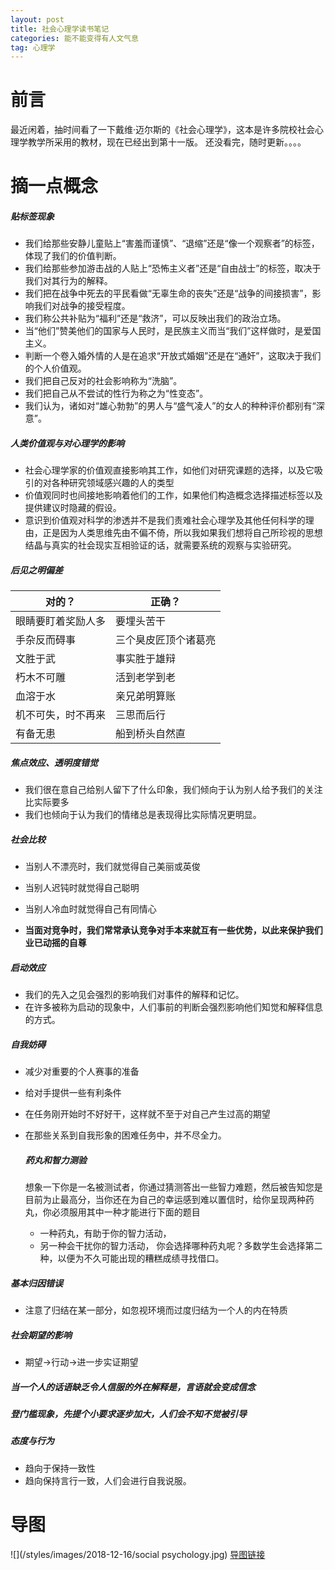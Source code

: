 ```yaml
---
layout: post
title: 社会心理学读书笔记
categories: 能不能变得有人文气息
tag: 心理学
---
```


# 前言
最近闲着，抽时间看了一下戴维·迈尔斯的《社会心理学》，这本是许多院校社会心理学教学所采用的教材，现在已经出到第十一版。
还没看完，随时更新。。。。

# 摘一点概念

##### 贴标签现象
- 我们给那些安静儿童贴上“害羞而谨慎”、“退缩”还是“像一个观察者”的标签，体现了我们的价值判断。
- 我们给那些参加游击战的人贴上“恐怖主义者”还是“自由战士”的标签，取决于我们对其行为的解释。
- 我们把在战争中死去的平民看做“无辜生命的丧失”还是“战争的间接损害”，影响我们对战争的接受程度。
- 我们称公共补贴为“福利”还是“救济”，可以反映出我们的政治立场。
- 当“他们”赞美他们的国家与人民时，是民族主义而当“我们”这样做时，是爱国主义。
- 判断一个卷入婚外情的人是在追求“开放式婚姻”还是在“通奸”，这取决于我们的个人价值观。
- 我们把自己反对的社会影响称为“洗脑”。
- 我们把自己从不尝试的性行为称之为“性变态”。
- 我们认为，诸如对“雄心勃勃”的男人与“盛气凌人”的女人的种种评价都别有“深意”。 

##### 人类价值观与对心理学的影响
- 社会心理学家的价值观直接影响其工作，如他们对研究课题的选择，以及它吸引的对各种研究领域感兴趣的人的类型
- 价值观同时也间接地影响着他们的工作，如果他们构造概念选择描述标签以及提供建议时隐藏的假设。
- 意识到价值观对科学的渗透并不是我们责难社会心理学及其他任何科学的理由，正是因为人类思维先由不偏不倚，所以我如果我们想将自己所珍视的思想结晶与真实的社会现实互相验证的话，就需要系统的观察与实验研究。

##### 后见之明偏差
|   对的？| 正确？  |
| ------------ | ------------ |
|眼睛要盯着奖励人多| 要埋头苦干|
| 手杂反而碍事| 三个臭皮匠顶个诸葛亮|
| 文胜于武| 事实胜于雄辩|
| 朽木不可雕| 活到老学到老|
| 血溶于水| 亲兄弟明算账|
| 机不可失，时不再来| 三思而后行|
| 有备无患| 船到桥头自然直|

##### 焦点效应、透明度错觉

- 我们很在意自己给别人留下了什么印象，我们倾向于认为别人给予我们的关注比实际要多
- 我们也倾向于认为我们的情绪总是表现得比实际情况更明显。

##### 社会比较
- 当别人不漂亮时，我们就觉得自己美丽或英俊
- 当别人迟钝时就觉得自己聪明
- 当别人冷血时就觉得自己有同情心

- **当面对竞争时，我们常常承认竞争对手本来就互有一些优势，以此来保护我们业已动摇的自尊**

##### 启动效应
- 我们的先入之见会强烈的影响我们对事件的解释和记忆。
- 在许多被称为启动的现象中，人们事前的判断会强烈影响他们知觉和解释信息的方式。

##### 自我妨碍

- 减少对重要的个人赛事的准备
- 给对手提供一些有利条件
- 在任务刚开始时不好好干，这样就不至于对自己产生过高的期望
- 在那些关系到自我形象的困难任务中，并不尽全力。

	##### 药丸和智力测验
	想象一下你是一名被测试者，你通过猜测答出一些智力难题，然后被告知您是目前为止最高分，当你还在为自己的幸运感到难以置信时，给你呈现两种药丸，你必须服用其中一种才能进行下面的题目
	- 一种药丸，有助于你的智力活动，
	- 另一种会干扰你的智力活动，
	你会选择哪种药丸呢？多数学生会选择第二种，以便为不久可能出现的糟糕成绩寻找借口。

##### 基本归因错误
- 注意了归结在某一部分，如忽视环境而过度归结为一个人的内在特质
##### 社会期望的影响
- 期望->行动->进一步实证期望
##### 当一个人的话语缺乏令人信服的外在解释是，言语就会变成信念
##### 登门槛现象，先提个小要求逐步加大，人们会不知不觉被引导
##### 态度与行为
- 趋向于保持一致性
- 趋向保持言行一致，人们会进行自我说服。
# 导图
![](/styles/images/2018-12-16/social psychology.jpg)
[导图链接](https://www.processon.com/view/link/59145ec2e4b09621768b99a6 "导图链接")